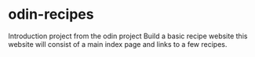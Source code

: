 # odin-recipes

Introduction project from the odin project
Build a basic recipe website
this website will consist of a main index page and links to a few recipes.
